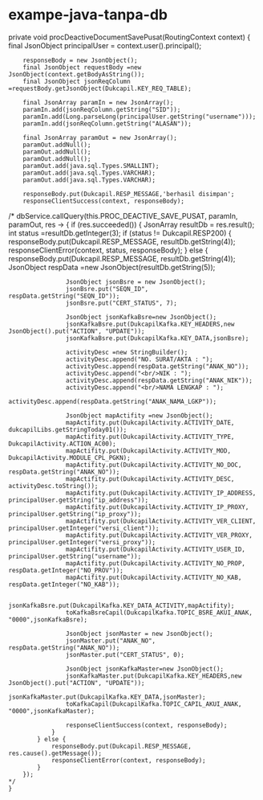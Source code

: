 # exampe-java-tanpa-db



private void procDeactiveDocumentSavePusat(RoutingContext context) {
		final JsonObject principalUser = context.user().principal();

		responseBody = new JsonObject();
		final JsonObject requestBody =new JsonObject(context.getBodyAsString());
		final JsonObject jsonReqColumn =requestBody.getJsonObject(Dukcapil.KEY_REQ_TABLE);

		final JsonArray paramIn = new JsonArray();
		paramIn.add(jsonReqColumn.getString("SID"));
		paramIn.add(Long.parseLong(principalUser.getString("username")));
		paramIn.add(jsonReqColumn.getString("ALASAN"));

		final JsonArray paramOut = new JsonArray();
		paramOut.addNull();
		paramOut.addNull();
		paramOut.addNull();
		paramOut.add(java.sql.Types.SMALLINT);
		paramOut.add(java.sql.Types.VARCHAR);
		paramOut.add(java.sql.Types.VARCHAR);
		
		responseBody.put(Dukcapil.RESP_MESSAGE,'berhasil disimpan';
		responseClientSuccess(context, responseBody);
/*
		dbService.callQuery(this.PROC_DEACTIVE_SAVE_PUSAT, paramIn, paramOut, res -> {
			if (res.succeeded()) {
				JsonArray resultDb = res.result();
				int status =resultDb.getInteger(3);
				if (status != Dukcapil.RESP200) {
					responseBody.put(Dukcapil.RESP_MESSAGE, resultDb.getString(4));
					responseClientError(context, status, responseBody);
				} else {
					responseBody.put(Dukcapil.RESP_MESSAGE, resultDb.getString(4));
					JsonObject respData =new JsonObject(resultDb.getString(5));
					
					JsonObject jsonBsre = new JsonObject();
					jsonBsre.put("SEQN_ID", respData.getString("SEQN_ID"));
					jsonBsre.put("CERT_STATUS", 7);
					
					JsonObject jsonKafkaBsre=new JsonObject();
					jsonKafkaBsre.put(DukcapilKafka.KEY_HEADERS,new JsonObject().put("ACTION", "UPDATE"));
					jsonKafkaBsre.put(DukcapilKafka.KEY_DATA,jsonBsre);
					
					activityDesc =new StringBuilder();
					activityDesc.append("NO. SURAT/AKTA : ");
					activityDesc.append(respData.getString("ANAK_NO"));
					activityDesc.append("<br/>NIK : ");
					activityDesc.append(respData.getString("ANAK_NIK"));
					activityDesc.append("<br/>NAMA LENGKAP : ");
					activityDesc.append(respData.getString("ANAK_NAMA_LGKP"));
					
					JsonObject mapActifity =new JsonObject();
					mapActifity.put(DukcapilActivity.ACTIVITY_DATE, dukcapilLibs.getStringToday01());
					mapActifity.put(DukcapilActivity.ACTIVITY_TYPE, DukcapilActivity.ACTION_AC00);
					mapActifity.put(DukcapilActivity.ACTIVITY_MOD, DukcapilActivity.MODULE_CPL_PGKN);
					mapActifity.put(DukcapilActivity.ACTIVITY_NO_DOC, respData.getString("ANAK_NO"));
					mapActifity.put(DukcapilActivity.ACTIVITY_DESC, activityDesc.toString());
					mapActifity.put(DukcapilActivity.ACTIVITY_IP_ADDRESS, principalUser.getString("ip_address"));
					mapActifity.put(DukcapilActivity.ACTIVITY_IP_PROXY, principalUser.getString("ip_proxy"));
					mapActifity.put(DukcapilActivity.ACTIVITY_VER_CLIENT, principalUser.getInteger("versi_client"));
					mapActifity.put(DukcapilActivity.ACTIVITY_VER_PROXY, principalUser.getInteger("versi_proxy"));
					mapActifity.put(DukcapilActivity.ACTIVITY_USER_ID, principalUser.getString("username"));
					mapActifity.put(DukcapilActivity.ACTIVITY_NO_PROP, respData.getInteger("NO_PROV"));
					mapActifity.put(DukcapilActivity.ACTIVITY_NO_KAB, respData.getInteger("NO_KAB"));		
					
					jsonKafkaBsre.put(DukcapilKafka.KEY_DATA_ACTIVITY,mapActifity);
					toKafkaBsreCapil(DukcapilKafka.TOPIC_BSRE_AKUI_ANAK, "0000",jsonKafkaBsre);
					
					JsonObject jsonMaster = new JsonObject();
					jsonMaster.put("ANAK_NO", respData.getString("ANAK_NO"));
					jsonMaster.put("CERT_STATUS", 0);
					
					JsonObject jsonKafkaMaster=new JsonObject();
					jsonKafkaMaster.put(DukcapilKafka.KEY_HEADERS,new JsonObject().put("ACTION", "UPDATE"));
					jsonKafkaMaster.put(DukcapilKafka.KEY_DATA,jsonMaster);
					toKafkaCapil(DukcapilKafka.TOPIC_CAPIL_AKUI_ANAK, "0000",jsonKafkaMaster);
					
					responseClientSuccess(context, responseBody);
				}
			} else {
				responseBody.put(Dukcapil.RESP_MESSAGE, res.cause().getMessage());
				responseClientError(context, responseBody);
			}
		});
	*/
	}
